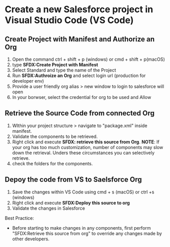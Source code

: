 # Create a new Salesforce project in Visual Studio Code (VS Code)

## Create Project with Manifest and Authorize an Org

1. Open the command ctrl + shift + p (windows) or cmd + shift + p(macOS)
2. type **SFDX:Create Project with Manifest**
3. Select Standard and type the name of the Project
4. Run **SFDX:Authroize an Org** and select login url (production for developer env)
5. Provide a user friendly org alias > new window to login to salesforce will open
6. In your borwser, select the credential for org to be used and Allow

## Retrieve the Source Code from connected Org

1. WIthin your project structure > navigate to "package.xml" inside manifest.
2. Validate the components to be retrieved.
3. Right click and execute **SFDX: retrieve this source from Org**. **NOTE**: If your org has too much customization, number of components may slow down the retrieval. Unders these circumstances you can selectively retrieve.
4. check the folders for the components.


## Depoy the code from VS to Saelsforce Org

1. Save the changes within VS Code using cmd + s (macOS) or ctrl +s (windows)
2. Right click and execute **SFDX:Deploy this source to org**
3. Validate the changes in Salesforce

Best Practice: 
- Before starting to make changes in any components, first perform "SFDX:Retrieve this source from org" to override any changes made by other developers.
